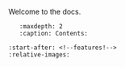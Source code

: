 Welcome to the docs.

```{toctree} 
   :maxdepth: 2
   :caption: Contents:
```

```{include} ../../README.md
:start-after: <!--features!-->
:relative-images: 
```
